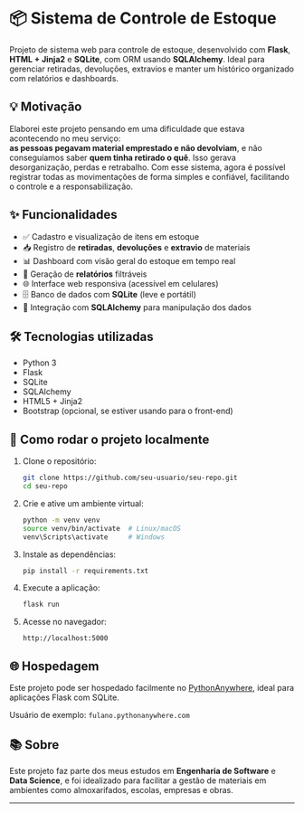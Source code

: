 
# 📦 Sistema de Controle de Estoque

Projeto de sistema web para controle de estoque, desenvolvido com **Flask**, **HTML + Jinja2** e **SQLite**, com ORM usando **SQLAlchemy**. Ideal para gerenciar retiradas, devoluções, extravios e manter um histórico organizado com relatórios e dashboards.

## 💡 Motivação

Elaborei este projeto pensando em uma dificuldade que estava acontecendo no meu serviço:  
**as pessoas pegavam material emprestado e não devolviam**, e não conseguíamos saber **quem tinha retirado o quê**. Isso gerava desorganização, perdas e retrabalho. Com esse sistema, agora é possível registrar todas as movimentações de forma simples e confiável, facilitando o controle e a responsabilização.

## ✨ Funcionalidades

- ✅ Cadastro e visualização de itens em estoque  
- 📥 Registro de **retiradas**, **devoluções** e **extravio** de materiais  
- 📊 Dashboard com visão geral do estoque em tempo real  
- 🧾 Geração de **relatórios** filtráveis  
- 🌐 Interface web responsiva (acessível em celulares)  
- 🗄️ Banco de dados com **SQLite** (leve e portátil)  
- 🔄 Integração com **SQLAlchemy** para manipulação dos dados

## 🛠 Tecnologias utilizadas

- Python 3  
- Flask  
- SQLite  
- SQLAlchemy  
- HTML5 + Jinja2  
- Bootstrap (opcional, se estiver usando para o front-end)

## 🚀 Como rodar o projeto localmente

1. Clone o repositório:
   ```bash
   git clone https://github.com/seu-usuario/seu-repo.git
   cd seu-repo
   ```

2. Crie e ative um ambiente virtual:
   ```bash
   python -m venv venv
   source venv/bin/activate  # Linux/macOS  
   venv\Scripts\activate     # Windows
   ```

3. Instale as dependências:
   ```bash
   pip install -r requirements.txt
   ```

4. Execute a aplicação:
   ```bash
   flask run
   ```

5. Acesse no navegador:
   ```
   http://localhost:5000
   ```

## 🌐 Hospedagem

Este projeto pode ser hospedado facilmente no [PythonAnywhere](https://www.pythonanywhere.com/), ideal para aplicações Flask com SQLite.

Usuário de exemplo: `fulano.pythonanywhere.com`

## 📚 Sobre

Este projeto faz parte dos meus estudos em **Engenharia de Software** e **Data Science**, e foi idealizado para facilitar a gestão de materiais em ambientes como almoxarifados, escolas, empresas e obras.

---
